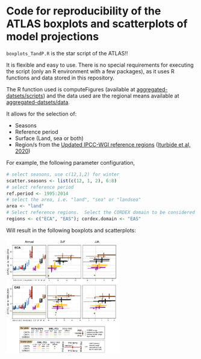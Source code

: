 # Code for reproducibility of the ATLAS boxplots and scatterplots of model projections

`boxplots_TandP.R` is the star script of the ATLAS!!

It is flexible and easy to use. There is no special requirements for executing the script (only an R environment with a few packages), as it uses R functions and data stored in this repository. 

The R function used is computeFigures (available at [aggregated-datsets/scripts](https://github.com/SantanderMetGroup/ATLAS/tree/devel/aggregated-datasets/scripts)) and the data used are the regional means available at [aggregated-datsets/data](https://github.com/SantanderMetGroup/ATLAS/tree/devel/aggregated-datasets/data).

It allows for the selection of:

* Seasons
* Reference period
* Surface (Land, sea or both)
* Region/s from the [Updated IPCC-WGI reference regions](https://github.com/SantanderMetGroup/ATLAS/tree/devel/reference-regions) ([Iturbide et al, 2020](https://essd.copernicus.org/articles/12/2959/2020/))

For example, the following parameter configuration,

```r
# select seasons, use c(12,1,2) for winter
scatter.seasons <- list(c(12, 1, 2), 6:8)
# select reference period
ref.period <- 1995:2014
# select the area, i.e. "land", "sea" or "landsea"
area <- "land"
# Select reference regions.  Select the CORDEX domain to be considered
regions <- c("ECA", "EAS"); cordex.domain <- "EAS"
```

Will result in the following boxplots and scatterplots:


<img src="../../../man/SEA_land_baseperiod_1995-2014_ATvsAP.png" align="left" alt="" width="300" />

